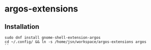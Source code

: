 argos-extensions
================

## Installation
```
sudo dnf install gnome-shell-extension-argos
cd ~/.config/ && ln -s /home/jsn/workspace/argos-extensions argos
``
